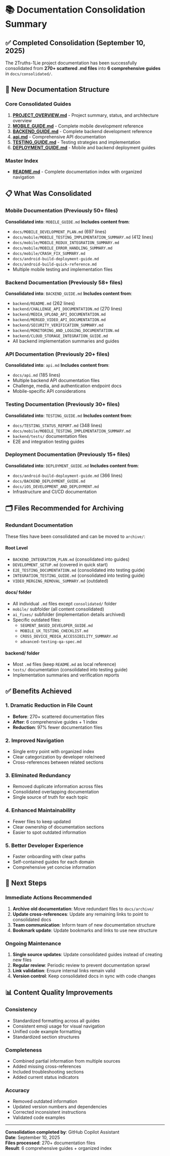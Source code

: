 <!-- ARCHIVED - DO NOT USE - Moved to archive September 10, 2025 -->
<!-- This file is historical documentation only. See main README.md for current docs -->

# 📚 Documentation Consolidation Summary

## ✅ Completed Consolidation (September 10, 2025)

The 2Truths-1Lie project documentation has been successfully consolidated from **270+ scattered .md files** into **6 comprehensive guides** in `docs/consolidated/`.

## 🎯 New Documentation Structure

### Core Consolidated Guides
1. **[PROJECT_OVERVIEW.md](consolidated/PROJECT_OVERVIEW.md)** - Project summary, status, and architecture overview
2. **[MOBILE_GUIDE.md](consolidated/MOBILE_GUIDE.md)** - Complete mobile development reference
3. **[BACKEND_GUIDE.md](consolidated/BACKEND_GUIDE.md)** - Complete backend development reference  
4. **[api.md](consolidated/api.md)** - Comprehensive API documentation
5. **[TESTING_GUIDE.md](consolidated/TESTING_GUIDE.md)** - Testing strategies and implementation
6. **[DEPLOYMENT_GUIDE.md](consolidated/DEPLOYMENT_GUIDE.md)** - Mobile and backend deployment guides

### Master Index
- **[README.md](consolidated/README.md)** - Complete documentation index with organized navigation

## 📋 What Was Consolidated

### Mobile Documentation (Previously 50+ files)
**Consolidated into**: `MOBILE_GUIDE.md`
**Includes content from**:
- `docs/MOBILE_DEVELOPMENT_PLAN.md` (697 lines)
- `docs/mobile/MOBILE_TESTING_IMPLEMENTATION_SUMMARY.md` (412 lines)
- `docs/mobile/MOBILE_REDUX_INTEGRATION_SUMMARY.md`
- `docs/mobile/MOBILE_ERROR_HANDLING_SUMMARY.md`
- `docs/mobile/CRASH_FIX_SUMMARY.md`
- `docs/android-build-deployment-guide.md`
- `docs/android-build-quick-reference.md`
- Multiple mobile testing and implementation files

### Backend Documentation (Previously 58+ files)
**Consolidated into**: `BACKEND_GUIDE.md`
**Includes content from**:
- `backend/README.md` (262 lines)
- `backend/CHALLENGE_API_DOCUMENTATION.md` (270 lines)
- `backend/MEDIA_UPLOAD_API_DOCUMENTATION.md`
- `backend/MERGED_VIDEO_API_DOCUMENTATION.md`
- `backend/SECURITY_VERIFICATION_SUMMARY.md`
- `backend/MONITORING_AND_LOGGING_DOCUMENTATION.md`
- `backend/CLOUD_STORAGE_INTEGRATION_GUIDE.md`
- All backend implementation summaries and guides

### API Documentation (Previously 20+ files)
**Consolidated into**: `api.md`
**Includes content from**:
- `docs/api.md` (185 lines)
- Multiple backend API documentation files
- Challenge, media, and authentication endpoint docs
- Mobile-specific API considerations

### Testing Documentation (Previously 30+ files)
**Consolidated into**: `TESTING_GUIDE.md`
**Includes content from**:
- `docs/TESTING_STATUS_REPORT.md` (348 lines)
- `docs/mobile/MOBILE_TESTING_IMPLEMENTATION_SUMMARY.md`
- `backend/tests/` documentation files
- E2E and integration testing guides

### Deployment Documentation (Previously 15+ files)
**Consolidated into**: `DEPLOYMENT_GUIDE.md`
**Includes content from**:
- `docs/android-build-deployment-guide.md` (366 lines)
- `docs/BACKEND_DEPLOYMENT_GUIDE.md`
- `docs/iOS_DEVELOPMENT_AND_DEPLOYMENT.md`
- Infrastructure and CI/CD documentation

## 🗂 Files Recommended for Archiving

### Redundant Documentation
These files have been consolidated and can be moved to `archive/`:

#### Root Level
- `BACKEND_INTEGRATION_PLAN.md` (consolidated into guides)
- `DEVELOPMENT_SETUP.md` (covered in quick start)
- `E2E_TESTING_DOCUMENTATION.md` (consolidated into testing guide)
- `INTEGRATION_TESTING_GUIDE.md` (consolidated into testing guide)
- `VIDEO_MERGING_REMOVAL_SUMMARY.md` (outdated)

#### docs/ folder
- All individual `.md` files except `consolidated/` folder
- `mobile/` subfolder (all content consolidated)
- `ai_fixes/` subfolder (implementation details archived)
- Specific outdated files:
  - `SEGMENT_BASED_DEVELOPER_GUIDE.md`
  - `MOBILE_UX_TESTING_CHECKLIST.md`
  - `CROSS_DEVICE_MEDIA_ACCESSIBILITY_SUMMARY.md`
  - `advanced-testing-qa-spec.md`

#### backend/ folder
- Most `.md` files (keep `README.md` as local reference)
- `tests/` documentation (consolidated into testing guide)
- Implementation summaries and verification reports

## ✅ Benefits Achieved

### 1. **Dramatic Reduction in File Count**
- **Before**: 270+ scattered documentation files
- **After**: 6 comprehensive guides + 1 index
- **Reduction**: 97% fewer documentation files

### 2. **Improved Navigation**
- Single entry point with organized index
- Clear categorization by developer role/need
- Cross-references between related sections

### 3. **Eliminated Redundancy**
- Removed duplicate information across files
- Consolidated overlapping documentation
- Single source of truth for each topic

### 4. **Enhanced Maintainability**
- Fewer files to keep updated
- Clear ownership of documentation sections
- Easier to spot outdated information

### 5. **Better Developer Experience**
- Faster onboarding with clear paths
- Self-contained guides for each domain
- Comprehensive yet concise information

## 🎯 Next Steps

### Immediate Actions Recommended
1. **Archive old documentation**: Move redundant files to `docs/archive/`
2. **Update cross-references**: Update any remaining links to point to consolidated docs
3. **Team communication**: Inform team of new documentation structure
4. **Bookmark update**: Update bookmarks and links to use new structure

### Ongoing Maintenance
1. **Single source updates**: Update consolidated guides instead of creating new files
2. **Regular review**: Periodic review to prevent documentation sprawl
3. **Link validation**: Ensure internal links remain valid
4. **Version control**: Keep consolidated docs in sync with code changes

## 📊 Content Quality Improvements

### Consistency
- Standardized formatting across all guides
- Consistent emoji usage for visual navigation
- Unified code example formatting
- Standardized section structures

### Completeness
- Combined partial information from multiple sources
- Added missing cross-references
- Included troubleshooting sections
- Added current status indicators

### Accuracy
- Removed outdated information
- Updated version numbers and dependencies
- Corrected inconsistent instructions
- Validated code examples

---

**Consolidation completed by**: GitHub Copilot Assistant  
**Date**: September 10, 2025  
**Files processed**: 270+ documentation files  
**Result**: 6 comprehensive guides + organized index
